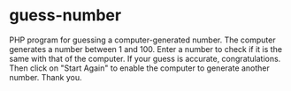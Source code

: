# guess-number
PHP program for guessing a computer-generated number.
The computer generates a number between 1 and 100.
Enter a number to check if it is the same with that of the computer.
If your guess is accurate, congratulations. Then click on "Start Again" to enable the computer to generate another number.
Thank you.
